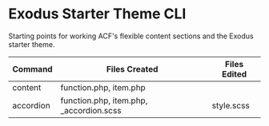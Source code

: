 # Exodus Starter Theme CLI
Starting points for working ACF's flexible content sections and the Exodus starter theme.

| Command | Files Created    | Files Edited |
| ------------ | ----------- | ------------- |
| content      | function.php, item.php | |
| accordion    | function.php, item.php, _accordion.scss | style.scss |
